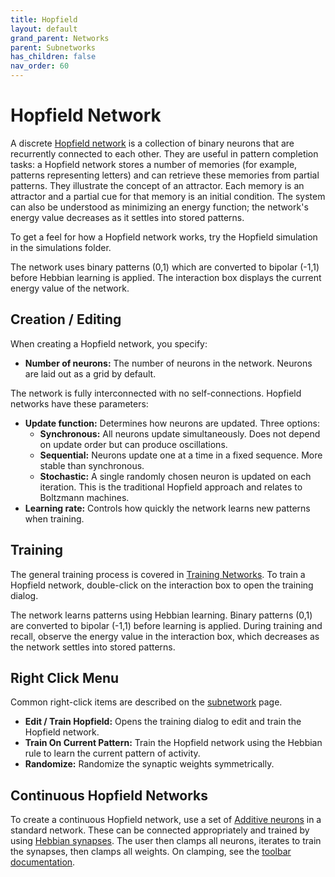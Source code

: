 ```yaml
---
title: Hopfield
layout: default
grand_parent: Networks
parent: Subnetworks
has_children: false
nav_order: 60
---
```


# Hopfield Network

<!-- TODO: Add image. Discuss how continuous hopfield is implemented. -->

A discrete [Hopfield network](http://www.scholarpedia.org/article/Hopfield_network) is a collection of binary neurons that are recurrently connected to each other. They are useful in pattern completion tasks: a Hopfield network stores a number of memories (for example, patterns representing letters) and can retrieve these memories from partial patterns. They illustrate the concept of an attractor. Each memory is an attractor and a partial cue for that memory is an initial condition. The system can also be understood as minimizing an energy function; the network's energy value decreases as it settles into stored patterns.

To get a feel for how a Hopfield network works, try the Hopfield simulation in the simulations folder.

The network uses binary patterns (0,1) which are converted to bipolar (-1,1) before Hebbian learning is applied. The interaction box displays the current energy value of the network.

## Creation / Editing

When creating a Hopfield network, you specify:

- **Number of neurons:** The number of neurons in the network. Neurons are laid out as a grid by default.

The network is fully interconnected with no self-connections. Hopfield networks have these parameters:

- **Update function:** Determines how neurons are updated. Three options:
  - **Synchronous:** All neurons update simultaneously. Does not depend on update order but can produce oscillations.
  - **Sequential:** Neurons update one at a time in a fixed sequence. More stable than synchronous.
  - **Stochastic:** A single randomly chosen neuron is updated on each iteration. This is the traditional Hopfield approach and relates to Boltzmann machines.
- **Learning rate:** Controls how quickly the network learns new patterns when training.

## Training

The general training process is covered in [Training Networks](../trainingNetworks#unsupervised-learning). To train a Hopfield network, double-click on the interaction box to open the training dialog.

The network learns patterns using Hebbian learning. Binary patterns (0,1) are converted to bipolar (-1,1) before learning is applied. During training and recall, observe the energy value in the interaction box, which decreases as the network settles into stored patterns.

## Right Click Menu

Common right-click items are described on the [subnetwork](.) page.

- **Edit / Train Hopfield:** Opens the training dialog to edit and train the Hopfield network.
- **Train On Current Pattern:** Train the Hopfield network using the Hebbian rule to learn the current pattern of activity.
- **Randomize:** Randomize the synaptic weights symmetrically.

## Continuous Hopfield Networks

To create a continuous Hopfield network, use a set of [Additive neurons](../neurons/additive) in a standard network. These can be connected appropriately and trained by using [Hebbian synapses](../synapses/hebbian). The user then clamps all neurons, iterates to train the synapses, then clamps all weights. On clamping, see the [toolbar documentation](../../workspace/toolbars).

